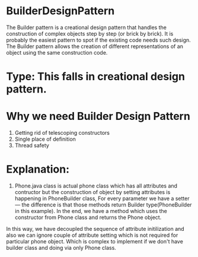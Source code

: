 # BuilderDesignPattern

The Builder pattern is a creational design pattern that handles the construction of complex objects step by step (or brick by brick). It is probably the easiest pattern to spot if the existing code needs such design. The Builder pattern allows the creation of different representations of an object using the same construction code.

# Type: This falls in creational design pattern.

# Why we need Builder Design Pattern

1) Getting rid of telescoping constructors
2) Single place of definition
3) Thread safety

# Explanation:
1) Phone.java class is actual phone class which has all attributes and contructor but the construction of object by setting attributes is happening in PhoneBuilder class, For every parameter we have a setter — the difference is that those methods return Builder type(PhoneBuilder in this example). In the end, we have a method which uses the constructor from Phone class and returns the Phone object.

In this way, we have decoupled the sequence of attribute initilization and also we can ignore couple of attribute setting which is not required for particular phone object. Which is complex to implement if we don't have builder class and doing via only Phone class.
